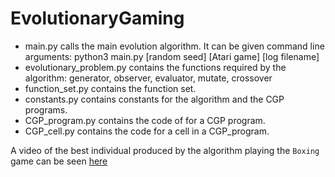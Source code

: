 # EvolutionaryGaming

* main.py calls the main evolution algorithm. It can be given command line arguments: python3 main.py [random seed] [Atari game] [log filename]
* evolutionary_problem.py contains the functions required by the algorithm: generator, observer, evaluator, mutate, crossover
* function_set.py contains the function set.
* constants.py contains constants for the algorithm and the CGP programs.
* CGP_program.py contains the code of for a CGP program.
* CGP_cell.py contains the code for a cell in a CGP_program.


A video of the best individual produced by the algorithm playing the `Boxing` game can be seen [here](https://www.youtube.com/watch?v=wc8BotWIuHs)
